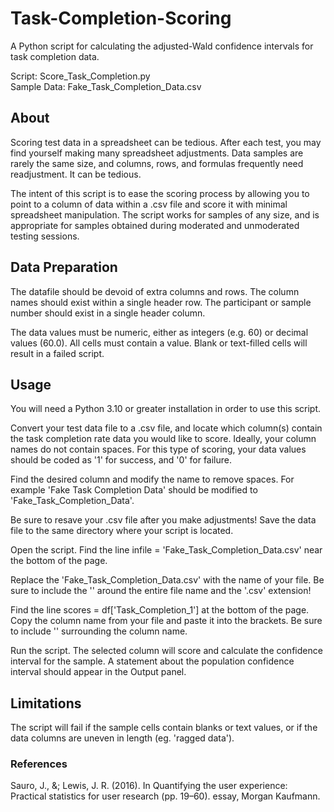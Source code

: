 # Task-Completion-Scoring
A Python script for calculating the adjusted-Wald confidence intervals for task completion data. 

Script: Score_Task_Completion.py <br>
Sample Data: Fake_Task_Completion_Data.csv

## About
Scoring test data in a spreadsheet can be tedious. After each test, you may find yourself making many spreadsheet adjustments. Data samples are rarely the same size, and columns, rows, and formulas frequently need readjustment. It can be tedious.

The intent of this script is to ease the scoring process by allowing you to point to a column of data within a .csv file and score it with minimal spreadsheet manipulation. The script works for samples of any size, and is appropriate for samples obtained during moderated and unmoderated testing sessions.

## Data Preparation
The datafile should be devoid of extra columns and rows. The column names should exist within a single header row. The participant or sample number should exist in a single header column.

The data values must be numeric, either as integers (e.g. 60) or decimal values (60.0). All cells must contain a value. Blank or text-filled cells will result in a failed script.

## Usage
You will need a Python 3.10 or greater installation in order to use this script.

Convert your test data file to a .csv file, and locate which column(s) contain the task completion rate data you would like to score. Ideally, your column names do not contain spaces. For this type of scoring, your data values should be coded as '1' for success, and '0' for failure.

Find the desired column and modify the name to remove spaces. For example 'Fake Task Completion Data' should be modified to 'Fake_Task_Completion_Data'.

Be sure to resave your .csv file after you make adjustments!
Save the data file to the same directory where your script is located.

Open the script. Find the line infile = 'Fake_Task_Completion_Data.csv' near the bottom of the page.

Replace the 'Fake_Task_Completion_Data.csv' with the name of your file. Be sure to include the '' around the entire file name and the '.csv' extension!

Find the line scores = df['Task_Completion_1'] at the bottom of the page. Copy the column name from your file and paste it into the brackets. Be sure to include '' surrounding the column name.

Run the script. The selected column will score and calculate the confidence interval for the sample. A statement about the population confidence 
interval should appear in the Output panel.

## Limitations
The script will fail if the sample cells contain blanks or text values, or if the data columns are uneven in length (eg. 'ragged data').

### References
Sauro, J., &; Lewis, J. R. (2016). In Quantifying the user experience: Practical statistics for user research (pp. 19–60). essay, Morgan Kaufmann.
